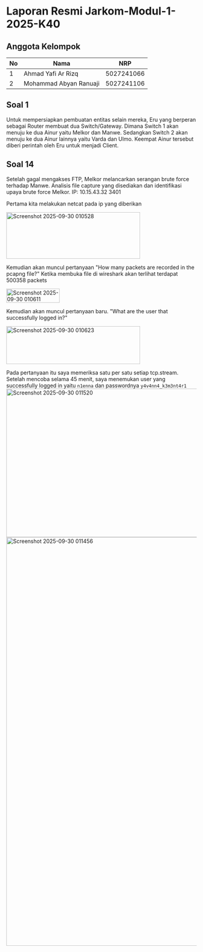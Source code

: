 # Laporan Resmi Jarkom-Modul-1-2025-K40

## Anggota Kelompok

| No | Nama                   | NRP         |
|----|------------------------|-------------|
| 1  | Ahmad Yafi Ar Rizq | 5027241066  |
| 2  | Mohammad Abyan Ranuaji     | 5027241106  |

## Soal 1
Untuk mempersiapkan pembuatan entitas selain mereka, Eru yang berperan sebagai Router membuat dua Switch/Gateway. Dimana Switch 1 akan menuju ke dua Ainur yaitu Melkor dan Manwe. Sedangkan Switch 2 akan menuju ke dua Ainur lainnya yaitu Varda dan Ulmo. Keempat Ainur tersebut diberi perintah oleh Eru untuk menjadi Client.

## Soal 14
Setelah gagal mengakses FTP, Melkor melancarkan serangan brute force terhadap  Manwe. Analisis file capture yang disediakan dan identifikasi upaya brute force Melkor. IP: 10.15.43.32 3401

Pertama kita melakukan netcat pada ip yang diberikan

<img width="354" height="123.5" alt="Screenshot 2025-09-30 010528" src="https://github.com/user-attachments/assets/637cbb04-0f38-41a3-9f4c-c1d1ac70e74d" />

Kemudian akan muncul pertanyaan "How many packets are recorded in the pcapng file?"
Ketika membuka file di wireshark akan terlihat terdapat 500358 packets

<img width="141" height="37" alt="Screenshot 2025-09-30 010611" src="https://github.com/user-attachments/assets/3a464297-3c1a-41d5-8276-ba3a3bce8a7c" />

Kemudian akan muncul pertanyaan baru. "What are the user that successfully logged in?"

<img width="354 " height="99.48" alt="Screenshot 2025-09-30 010623" src="https://github.com/user-attachments/assets/048eaa28-8e6f-473c-b992-91f5c6b9c497" />

Pada pertanyaan itu saya memeriksa satu per satu setiap tcp.stream. Setelah mencoba selama 45 menit, saya menemukan user yang successfully logged in yaitu `n1enna` dan passwordnya `y4v4nn4_k3m3nt4r1`
<img width="712" height="392" alt="Screenshot 2025-09-30 011520" src="https://github.com/user-attachments/assets/50e0e9ab-155e-4380-b5cf-0e23d510c1dd" />
<img width="1919" height="1079" alt="Screenshot 2025-09-30 011456" src="https://github.com/user-attachments/assets/dd6c40af-3335-4edd-b586-bd01e71ce21d" />
